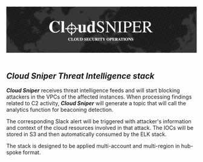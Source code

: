 ![alt text](../../images/logo.png "Cloud Sniper")
<br> </br>
## *Cloud Sniper Threat Intelligence stack*

***Cloud Sniper*** receives threat intelligence feeds and will start blocking attackers in the VPCs of the affected instances. When processing findings related to C2 activity, ***Cloud Sniper*** will generate a topic that will call the analytics function for beaconing detection.

The corresponding Slack alert will be triggered with attacker's information and context of the cloud resources involved in that attack. The IOCs will be stored in S3 and then automatically consumed by the ELK stack.

The stack is designed to be applied multi-account and multi-region in hub-spoke format.
